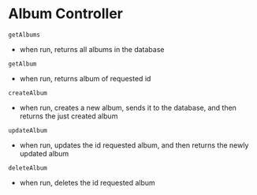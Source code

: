 # Album Controller

`getAlbums`

- when run, returns all albums in the database

`getAlbum`

- when run, returns album of requested id

`createAlbum`

- when run, creates a new album, sends it to the database, and then returns the just created album

`updateAlbum`

- when run, updates the id requested album, and then returns the newly updated album

`deleteAlbum`

- when run, deletes the id requested album
